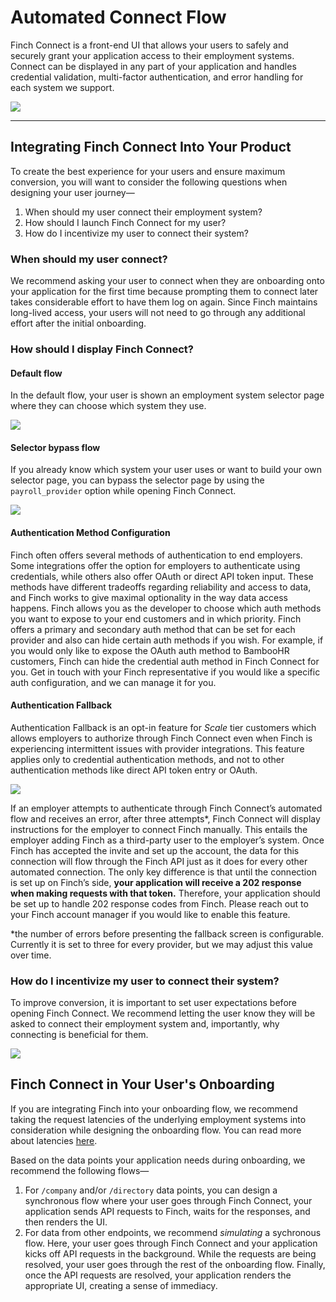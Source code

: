 # Automated Connect Flow

Finch Connect is a front-end UI that allows your users to safely and securely grant your application access to their employment systems. Connect can be displayed in any part of your application and handles credential validation, multi-factor authentication, and error handling for each system we support.

<!--
focus: false
-->

![](../../assets/images/finchConnectIntro.png)

---

## Integrating Finch Connect Into Your Product

To create the best experience for your users and ensure maximum conversion, you will want to consider the following questions when designing your user journey—

1. When should my user connect their employment system?
2. How should I launch Finch Connect for my user?
3. How do I incentivize my user to connect their system?

### When should my user connect?

We recommend asking your user to connect when they are onboarding onto your application for the first time because prompting them to connect later takes considerable effort to have them log on again. Since Finch maintains long-lived access, your users will not need to go through any additional effort after the initial onboarding.

### How should I display Finch Connect?

#### Default flow

In the default flow, your user is shown an employment system selector page where they can choose which system they use.

<!--
focus: false
-->

![](../../assets/images/integratingConnect1B.png)

#### Selector bypass flow

If you already know which system your user uses or want to build your own selector page, you can bypass the selector page by using the `payroll_provider` option while opening Finch Connect.

<!--
focus: false
-->

![](../../assets/images/integratingConnect2B2X.png)

#### Authentication Method Configuration
Finch often offers several methods of authentication to end employers. Some integrations offer the option for employers to authenticate using credentials, while others also offer OAuth or direct API token input. These methods have different tradeoffs regarding reliability and access to data, and Finch works to give maximal optionality in the way data access happens. Finch allows you as the developer to choose which auth methods you want to expose to your end customers and in which priority. Finch offers a primary and secondary auth method that can be set for each provider and also can hide certain auth methods if you wish. For example, if you would only like to expose the OAuth auth method to BambooHR customers, Finch can hide the credential auth method in Finch Connect for you. Get in touch with your Finch representative if you would like a specific auth configuration, and we can manage it for you.

#### Authentication Fallback
Authentication Fallback is an opt-in feature for *Scale* tier customers which allows employers to authorize through Finch Connect even when Finch is experiencing intermittent issues with provider integrations. This feature applies only to credential authentication methods, and not to other authentication methods like direct API token entry or OAuth.

<!--
focus: false
-->

![](../../assets/images/fallback.png)

If an employer attempts to authenticate through Finch Connect’s automated flow and receives an error, after three attempts*, Finch Connect will display instructions for the employer to connect Finch manually. This entails the employer adding Finch as a third-party user to the employer’s system. Once Finch has accepted the invite and set up the account, the data for this connection will flow through the Finch API just as it does for every other automated connection. The only key difference is that until the connection is set up on Finch’s side, **your application will receive a 202 response when making requests with that token.** Therefore, your application should be set up to handle 202 response codes from Finch. Please reach out to your Finch account manager if you would like to enable this feature.

*the number of errors before presenting the fallback screen is configurable. Currently it is set to three for every provider, but we may adjust this value over time.


### How do I incentivize my user to connect their system?

To improve conversion, it is important to set user expectations before opening Finch Connect. We recommend letting the user know they will be asked to connect their employment system and, importantly, why connecting is beneficial for them.

<!--
focus: false
-->

![](../../assets/images/improvingConnectConversion.png)

## Finch Connect in Your User's Onboarding

If you are integrating Finch into your onboarding flow, we recommend taking the request latencies of the underlying employment systems into consideration while designing the onboarding flow. You can read more about latencies [here](../Development-Guides/Data-Syncs.md).

Based on the data points your application needs during onboarding, we recommend the following flows—

1. For `/company` and/or `/directory` data points, you can design a synchronous flow where your user goes through Finch Connect, your application sends API requests to Finch, waits for the responses, and then renders the UI.
2. For data from other endpoints, we recommend _simulating_ a sychronous flow. Here, your user goes through Finch Connect and your application kicks off API requests in the background. While the requests are being resolved, your user goes through the rest of the onboarding flow. Finally, once the API requests are resolved, your application renders the appropriate UI, creating a sense of immediacy.
